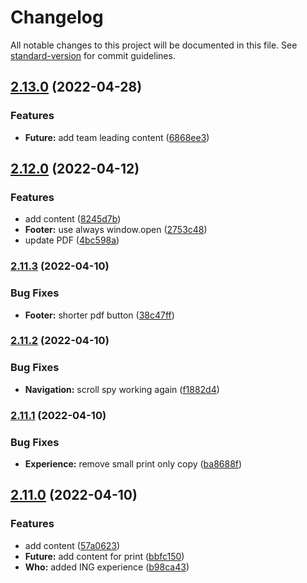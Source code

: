 # Changelog

All notable changes to this project will be documented in this file. See [standard-version](https://github.com/conventional-changelog/standard-version) for commit guidelines.

## [2.13.0](https://github.com/jdvivar/danielvivar.com/compare/v2.12.0...v2.13.0) (2022-04-28)


### Features

* **Future:** add team leading content ([6868ee3](https://github.com/jdvivar/danielvivar.com/commit/6868ee36bde334fead26931d0349e76562f3c9a0))

## [2.12.0](https://github.com/jdvivar/danielvivar.com/compare/v2.11.3...v2.12.0) (2022-04-12)


### Features

* add content ([8245d7b](https://github.com/jdvivar/danielvivar.com/commit/8245d7bf9a56878f554806a3310672f5f9a9492d))
* **Footer:** use always window.open ([2753c48](https://github.com/jdvivar/danielvivar.com/commit/2753c48dfb057faaa59bb0f89a48f74e3eb7bf56))
* update PDF ([4bc598a](https://github.com/jdvivar/danielvivar.com/commit/4bc598a9f1f8c4e7511a8c702690b3974633af9e))

### [2.11.3](https://github.com/jdvivar/danielvivar.com/compare/v2.11.2...v2.11.3) (2022-04-10)


### Bug Fixes

* **Footer:** shorter pdf button ([38c47ff](https://github.com/jdvivar/danielvivar.com/commit/38c47ff40c95b9f0560c0a8996e5f70a0c646399))

### [2.11.2](https://github.com/jdvivar/danielvivar.com/compare/v2.11.1...v2.11.2) (2022-04-10)


### Bug Fixes

* **Navigation:** scroll spy working again ([f1882d4](https://github.com/jdvivar/danielvivar.com/commit/f1882d4d431122a3a9e351f4897807b015456bc1))

### [2.11.1](https://github.com/jdvivar/danielvivar.com/compare/v2.11.0...v2.11.1) (2022-04-10)


### Bug Fixes

* **Experience:** remove small print only copy ([ba8688f](https://github.com/jdvivar/danielvivar.com/commit/ba8688f6037741f86c373ef4312dd3baa5902542))

## [2.11.0](https://github.com/jdvivar/danielvivar.com/compare/v2.10.0...v2.11.0) (2022-04-10)


### Features

* add content ([57a0623](https://github.com/jdvivar/danielvivar.com/commit/57a0623d686eb08de11c2c77898862a9b0c20ed9))
* **Future:** add content for print ([bbfc150](https://github.com/jdvivar/danielvivar.com/commit/bbfc150b4b76d6d2abc6d9869f1e6c91d3bf1cad))
* **Who:** added ING experience ([b98ca43](https://github.com/jdvivar/danielvivar.com/commit/b98ca43559340b202a3cbb65de0c66721ab312ac))
